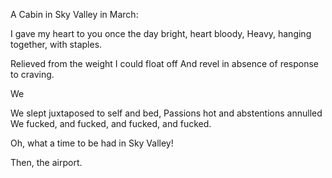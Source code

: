 A Cabin in Sky Valley in March:

I gave my heart to you
once the day bright, heart bloody,
Heavy, hanging together,
with staples.

Relieved from the weight
I could float off
And revel in absence of
response to craving.

We

We slept juxtaposed to self and bed,
Passions hot and abstentions annulled 
We fucked, and fucked, and fucked, and fucked.

Oh, what a time to be had in Sky Valley!

Then, the airport.